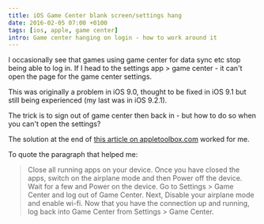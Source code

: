 ```yaml
---
title: iOS Game Center blank screen/settings hang
date: 2016-02-05 07:00 +0100
tags: [ios, apple, game center]
intro: Game center hanging on login - how to work around it
---
```


I occasionally see that games using game center for data sync etc stop being able to log in. If I head to the settings app > game center - it can't open the page for the game center settings.

This was originally a problem in iOS 9.0, thought to be fixed in iOS 9.1 but still being experienced (my last was in iOS 9.2.1).

The trick is to sign out of game center then back in - but how to do so when you can't open the settings?

The solution at the end of [this article on appletoolbox.com](http://appletoolbox.com/2015/10/ios-9-game-center-not-working-blank-page-fix/) worked for me.

To quote the paragraph that helped me:

> Close all running apps on your device. Once you have closed the apps, switch on the airplane mode and then Power off the device. Wait for a few and Power on the device. Go to Settings > Game Center and log out of Game Center. Next, Disable your airplane mode and enable wi-fi. Now that you have the connection up and running, log back into Game Center from Settings > Game Center.
